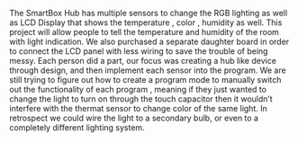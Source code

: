 The SmartBox Hub has multiple sensors to change the RGB lighting as well as LCD Display that shows the temperature , color , humidity as well. This project will allow people to tell the temperature and humidity of the room with light indication. We also purchased a separate daughter board in order to connect the LCD panel with less wiring to save the trouble of being messy. Each person did a part, our focus was creating a hub like device through design, and then implement each sensor into the program. We are still trying to figure out how to create a program mode to manually switch out the functionality of each program , meaning if they just wanted to change the light to turn on through the touch capacitor then it wouldn’t interfere with the thermat sensor to change color of the same light. In retrospect we could wire the light to a secondary bulb, or even to a completely different lighting system.
